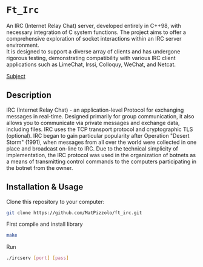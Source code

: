 # `Ft_Irc`

An IRC (Internet Relay Chat) server, developed entirely in C++98, with necessary integration of C system functions. The project aims to offer a comprehensive exploration of socket interactions within an IRC server environment.
<br/>
It is designed to support a diverse array of clients and has undergone rigorous testing, demonstrating compatibility with various IRC client applications such as LimeChat, Irssi, Colloquy, WeChat, and Netcat.

[Subject](en.subject.pdf)

## Description

IRC (Internet Relay Chat) - an application-level Protocol for exchanging messages in real-time. Designed primarily for group communication, it also allows you to 
communicate via private messages and exchange data, including files. IRC uses the TCP transport protocol and cryptographic TLS (optional). IRC began to gain 
particular popularity after Operation "Desert Storm" (1991), when messages from all over the world were collected in one place and broadcast on-line to IRC. 
Due to the technical simplicity of implementation, the IRC protocol was used in the organization of botnets as a means of transmitting control commands to the 
computers participating in the botnet from the owner.


## Installation & Usage

Clone this repository to your computer:
```sh
git clone https://github.com/MatPizzolo/ft_irc.git
```

First compile and install library
```sh
make
```

Run
```sh
./ircserv [port] [pass]
```
